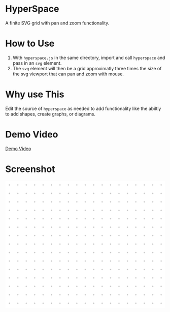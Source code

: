 # HyperSpace

A finite SVG grid with pan and zoom functionality.

# How to Use

1. With `hyperspace.js` in the same directory, import and call `hyperspace` and pass in an `svg` element.
2. The `svg` element will then be a grid approximatly three times the size of the svg viewport that can pan and zoom with mouse. 

# Why use This

Edit the source of `hyperspace` as needed to add functionality like the abiltiy to add shapes, create graphs, or diagrams. 

# Demo Video
[Demo Video](https://youtu.be/QLrJZMc7E8s)

# Screenshot

![](./screenshot.png)
